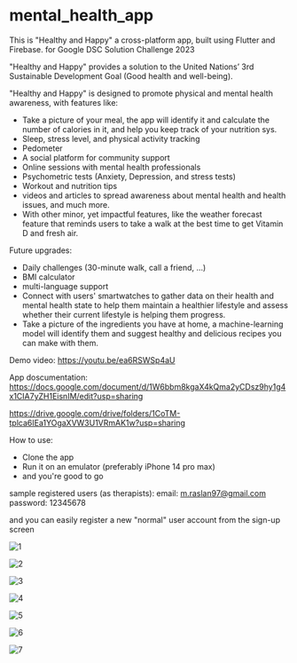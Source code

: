 # mental_health_app

This is "Healthy and Happy"
a cross-platform app, built using Flutter and Firebase.
for Google DSC Solution Challenge 2023

"Healthy and Happy" provides a solution to the United Nations’ 3rd Sustainable Development Goal (Good health and well-being). 

"Healthy and Happy" is designed to promote physical and mental health awareness, with features like:
- Take a picture of your meal, the app will identify it and calculate the number of calories in it, and help you keep track of your nutrition sys.
- Sleep, stress level, and physical activity tracking
- Pedometer
- A social platform for community support
- Online sessions with mental health professionals
- Psychometric tests (Anxiety, Depression, and stress tests)
- Workout and nutrition tips
- videos and articles to spread awareness about mental health and health issues, and much more.
- With other minor, yet impactful features, like the weather forecast feature that reminds users to take a walk at the best time to get Vitamin D and fresh air.

Future upgrades:
- Daily challenges (30-minute walk, call a friend, …)
- BMI calculator
- multi-language support
- Connect with users' smartwatches to gather data on their health and mental health state to help them maintain a healthier lifestyle and assess whether their current lifestyle is helping them progress.
- Take a picture of the ingredients you have at home, a machine-learning model will identify them and suggest healthy and delicious recipes you can make with them.


Demo video:
https://youtu.be/ea6RSWSp4aU

App doscumentation:
https://docs.google.com/document/d/1W6bbm8kgaX4kQma2yCDsz9hy1g4x1CIA7yZH1EisnIM/edit?usp=sharing

https://drive.google.com/drive/folders/1CoTM-tplca6IEa1YOgaXVW3U1VRmAK1w?usp=sharing

How to use:
- Clone the app
- Run it on an emulator (preferably iPhone 14 pro max)
- and you're good to go

sample registered users (as therapists):
email: m.raslan97@gmail.com
password: 12345678

and you can easily register a new "normal" user account from the sign-up screen

![1](https://github.com/mohamedmahmoud95/healthy-and-happy-app/assets/46673407/34e0a567-3bf7-4a41-9fb4-958cc362b545)



![2](https://github.com/mohamedmahmoud95/healthy-and-happy-app/assets/46673407/230d5f9c-a135-48a7-b119-3feca205f69d)



![3](https://github.com/mohamedmahmoud95/healthy-and-happy-app/assets/46673407/014aceb7-2234-4a78-8d16-b6dc0b33a364)



![4](https://github.com/mohamedmahmoud95/healthy-and-happy-app/assets/46673407/aa40f4db-c7db-4a9c-be6e-c25ae20a8542)



![5](https://github.com/mohamedmahmoud95/healthy-and-happy-app/assets/46673407/e6626b77-3161-4167-81f3-369ed89c2994)



![6](https://github.com/mohamedmahmoud95/healthy-and-happy-app/assets/46673407/15f7cba2-1d59-4d3e-afd9-e8c581292fc7)



![7](https://github.com/mohamedmahmoud95/healthy-and-happy-app/assets/46673407/a9717558-2e56-409c-8d05-d98f140a6b54)






